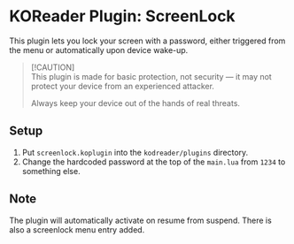 # KOReader Plugin: ScreenLock
This plugin lets you lock your screen with a password, either triggered from the menu or automatically upon device wake-up.

>
> [!CAUTION]  
> This plugin is made for basic protection, not security — it may not protect your device from an experienced attacker.
>
> Always keep your device out of the hands of real threats.
>

## Setup
1. Put `screenlock.koplugin` into the `kodreader/plugins` directory.
2. Change the hardcoded password at the top of the `main.lua` from `1234` to something else.

## Note
The plugin will automatically activate on resume from suspend. There is also a screenlock menu entry added.
